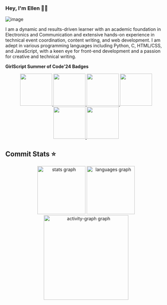 ### Hey, I'm Ellen 👋🌝
![image](https://github.com/ellen-rose-james/ellen-rose-james/assets/95645830/0779f115-1349-4e3c-94f9-3a303d175e47)

I am a dynamic and results-driven learner with an academic foundation in Electronics and Communication and extensive hands-on experience in technical event coordination, content writing, and web development. I am adept in various programming languages including Python, C, HTML/CSS, and JavaScript, with a keen eye for front-end development and a passion for creative and technical writing.

<b>GirlScript Summer of Code'24 Badges</b><br>
<div style='display:flex; align-items:center; gap: 1rem;' align='center'>
  <a href="https://gssoc.girlscript.tech/leaderboard">
  <img src="https://raw.githubusercontent.com/GSSoC24/Postman-Challenge/main/docs/assets/Postman%20White.png" width="100px" height="100px" />
  <img src="https://raw.githubusercontent.com/GSSoC24/Postman-Challenge/main/docs/assets/1.png" width="100px" height="100px" />
  <img src="https://raw.githubusercontent.com/GSSoC24/Postman-Challenge/main/docs/assets/2.png" width="100px" height="100px" />
  <img src="https://raw.githubusercontent.com/GSSoC24/Postman-Challenge/main/docs/assets/3.png" width="100px" height="100px" />
  <img src="https://raw.githubusercontent.com/GSSoC24/Postman-Challenge/main/docs/assets/4.png" width="100px" height="100px" />
  <img src="https://raw.githubusercontent.com/GSSoC24/Postman-Challenge/main/docs/assets/5.png" width="100px" height="100px" />
 </a>
</div>
<h2 align="left">Commit Stats ⭐️</h2>
<div align="center">
<img src="https://github-readme-stats.vercel.app/api?username=ellen-rose-james&hide_title=false&hide=stars,issues&show=prs_merged,prs_merged_percentage&hide_rank=false&rank_icon=github&show_icons=true&include_all_commits=true&count_private=true&disable_animations=false&theme=calm&locale=en&hide_border=false&bg_color=000&order=1" height="150" alt="stats graph"  />
<img src="https://github-readme-stats.vercel.app/api/top-langs?username=ellen-rose-james&locale=en&hide_title=false&layout=compact&card_width=320&langs_count=5&theme=calm&hide_border=false&bg_color=000&count_private=false&order=2" height="150" alt="languages graph"  />
  <!-- <img src="https://github-profile-trophy.vercel.app?username=ellen-rose-james&theme=calm&bg_color=000&column=-1&row=1&margin-w=8&margin-h=8&no-bg=false&no-frame=false&order=4" height="150" alt="trophy graph"  />
  <a href="https://git.io/streak-stats"><img src="https://streak-stats.demolab.com?user=ellen-rose-james&theme=monokai&order=3" height="150" alt="GitHub Streak" /></a> -->
  <img src="https://github-readme-activity-graph.vercel.app/graph?username=ellen-rose-james&radius=16&theme=gruvbox&bg_color=000&area=true&order=5" height="264" alt="activity-graph graph"/>
</div>


